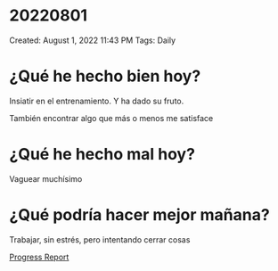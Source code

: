# 20220801

Created: August 1, 2022 11:43 PM
Tags: Daily

# ¿Qué he hecho bien hoy?

Insiatir en el entrenamiento. Y ha dado su fruto.

También encontrar algo que más o menos me satisface

# ¿Qué he hecho mal hoy?

Vaguear muchísimo

# ¿Qué podría hacer mejor mañana?

Trabajar, sin estrés, pero intentando cerrar cosas

[Progress Report](Progress%20Report%2014bbd9609acc4700b4a4ff6ee5133208.md)